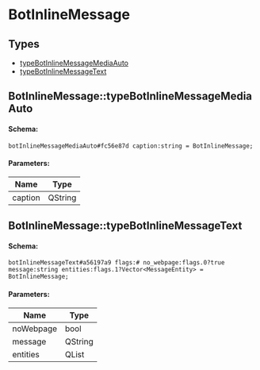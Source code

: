 # BotInlineMessage

## Types

* [typeBotInlineMessageMediaAuto](#botinlinemessagetypebotinlinemessagemediaauto)
* [typeBotInlineMessageText](#botinlinemessagetypebotinlinemessagetext)

## BotInlineMessage::typeBotInlineMessageMediaAuto

#### Schema:

`botInlineMessageMediaAuto#fc56e87d caption:string = BotInlineMessage;`

#### Parameters:

|Name|Type|
|----|----|
|caption|QString|

## BotInlineMessage::typeBotInlineMessageText

#### Schema:

`botInlineMessageText#a56197a9 flags:# no_webpage:flags.0?true message:string entities:flags.1?Vector<MessageEntity> = BotInlineMessage;`

#### Parameters:

|Name|Type|
|----|----|
|noWebpage|bool|
|message|QString|
|entities|QList<MessageEntity>|


